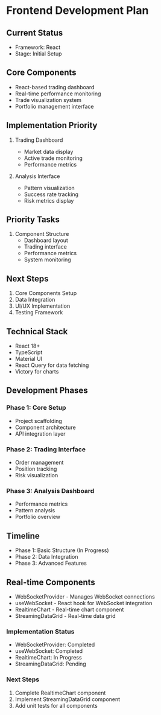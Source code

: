 # Frontend Development Plan

## Current Status
- Framework: React
- Stage: Initial Setup

## Core Components
- React-based trading dashboard
- Real-time performance monitoring
- Trade visualization system
- Portfolio management interface

## Implementation Priority
1. Trading Dashboard
   - Market data display
   - Active trade monitoring
   - Performance metrics

2. Analysis Interface
   - Pattern visualization
   - Success rate tracking
   - Risk metrics display

## Priority Tasks
1. Component Structure
   - Dashboard layout
   - Trading interface
   - Performance metrics
   - System monitoring

## Next Steps
1. Core Components Setup
2. Data Integration
3. UI/UX Implementation
4. Testing Framework

## Technical Stack
- React 18+
- TypeScript
- Material UI
- React Query for data fetching
- Victory for charts

## Development Phases
### Phase 1: Core Setup
- Project scaffolding
- Component architecture
- API integration layer

### Phase 2: Trading Interface
- Order management
- Position tracking
- Risk visualization

### Phase 3: Analysis Dashboard
- Performance metrics
- Pattern analysis
- Portfolio overview

## Timeline
- Phase 1: Basic Structure (In Progress)
- Phase 2: Data Integration
- Phase 3: Advanced Features

## Real-time Components

- WebSocketProvider - Manages WebSocket connections
- useWebSocket - React hook for WebSocket integration
- RealtimeChart - Real-time chart component
- StreamingDataGrid - Real-time data grid

### Implementation Status
- WebSocketProvider: Completed
- useWebSocket: Completed
- RealtimeChart: In Progress
- StreamingDataGrid: Pending

### Next Steps
1. Complete RealtimeChart component
2. Implement StreamingDataGrid component
3. Add unit tests for all components

